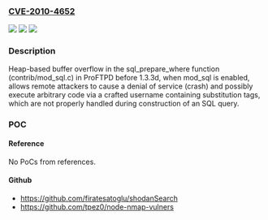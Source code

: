 ### [CVE-2010-4652](https://cve.mitre.org/cgi-bin/cvename.cgi?name=CVE-2010-4652)
![](https://img.shields.io/static/v1?label=Product&message=n%2Fa&color=blue)
![](https://img.shields.io/static/v1?label=Version&message=n%2Fa&color=blue)
![](https://img.shields.io/static/v1?label=Vulnerability&message=n%2Fa&color=brighgreen)

### Description

Heap-based buffer overflow in the sql_prepare_where function (contrib/mod_sql.c) in ProFTPD before 1.3.3d, when mod_sql is enabled, allows remote attackers to cause a denial of service (crash) and possibly execute arbitrary code via a crafted username containing substitution tags, which are not properly handled during construction of an SQL query.

### POC

#### Reference
No PoCs from references.

#### Github
- https://github.com/firatesatoglu/shodanSearch
- https://github.com/tpez0/node-nmap-vulners

